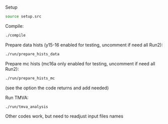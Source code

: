 Setup
```bash
source setup.src
```

Compile:
```bash
./compile
```

Prepare data hists (y15-16 enabled for testing, uncomment if need all Run2):
```bash
./run/prepare_hists_data
```

Prepare mc hists (mc16a only enabled for testing, uncomment if need all Run2):
```bash
./run/prepare_hists_mc
```
(see the option the code returns and add needed)

Run TMVA:
```bash
./run/tmva_analysis
```

Other codes work, but need to readjust input files names